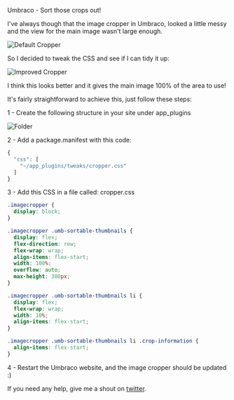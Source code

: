 Umbraco - Sort those crops out!

I've always though that the image cropper in Umbraco, looked a little messy and the view for the main image wasn't large enough.

![Default Cropper](https://dev-to-uploads.s3.amazonaws.com/uploads/articles/si4o2973m96j1wuu0si7.jpeg)
 
So I decided to tweak the CSS and see if I can tidy it up:

![Improved Cropper](https://dev-to-uploads.s3.amazonaws.com/uploads/articles/odyut3f5e50wk4ny1i27.jpeg) 

I think this looks better and it gives the main image 100% of the area to use!

It's fairly straightforward to achieve this, just follow these steps:

1 - Create the following structure in your site under app_plugins

![Folder](https://dev-to-uploads.s3.amazonaws.com/uploads/articles/65syjwqhaa84peto5g5s.png) 

2 - Add a package.manifest with this code:

```javascript
{
  "css": [
    "~/app_plugins/tweaks/cropper.css"
  ]
}
```

3 - Add this CSS in a file called: cropper.css

```css
.imagecropper {
  display: block;
}

.imagecropper .umb-sortable-thumbnails {
  display: flex;
  flex-direction: row;
  flex-wrap: wrap;
  align-items: flex-start;
  width: 100%;
  overflow: auto;
  max-height: 300px;
}

.imagecropper .umb-sortable-thumbnails li {
  display: flex;
  flex-wrap: wrap;
  width: 10%;
  align-items: flex-start;
}

.imagecropper .umb-sortable-thumbnails li .crop-information {
  align-items: flex-start;
}
```

4 - Restart the Umbraco website, and the image cropper should be updated :)

If you need any help, give me a shout on [twitter](https://twitter.com/garpunkal).
